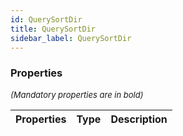 ```yaml
---
id: QuerySortDir
title: QuerySortDir
sidebar_label: QuerySortDir
---
```




### Properties

<font size="2"><i>(Mandatory properties are in bold)</i></font>

| Properties | Type | Description |
| --------- | ---- | ----------- |
